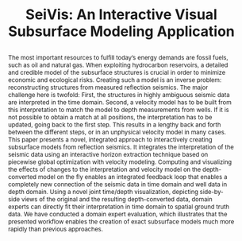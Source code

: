 ---
# this file is written in YAML http://docs.ansible.com/ansible/latest/YAMLSyntax.html
# all lines with a leading sharp are comments and will not be compiled
# longer blocks of text should start with a a leading > to escape all special characters

# URL handle for generated webpage
slug:      seivis

#specifies layout to be used for page generation (do not modify)
layout:     publication

#publication title
title:      >
   SeiVis: An Interactive Visual Subsurface Modeling Application

#include in selected publications on front page (optional, delete line if not applicable)
display: selected

#list all publication authors in correct order
authors:
 - Thomas Höllt
 - Wolfgang Freiler
 - Fritz M. Gschwantner
 - Helmut Doleisch
 - Gabor Heinemann
 - Markus Hadwiger

#insert publication venue (displayed on publication page)
venue:      >
   IEEE Transactions on Visualization and Computer Graphics, Vol.18, No.12 (Proceedings IEEE Scientific Visualization 2012), pp. 2226-2235
   
#insert short venue (displayed in box in publication list)
shortvenue: >
   IEEE Scientific Visualization 2012

#specify publication year
year:       2012

#insert abstract of publication
abstract:   >
   The most important resources to fulfill today’s energy demands are fossil fuels, such as oil and natural gas. When exploiting hydrocarbon reservoirs, a detailed and credible model of the subsurface structures is crucial in order to minimize economic and ecological risks. Creating such a model is an inverse problem: reconstructing structures from measured reflection seismics. The major challenge here is twofold: First, the structures in highly ambiguous seismic data are interpreted in the time domain. Second, a velocity model has to be built from this interpretation to match the model to depth measurements from wells. If it is not possible to obtain a match at all positions, the interpretation has to be updated, going back to the first step. This results in a lengthy back and forth between the different steps, or in an unphysical velocity model in many cases. This paper presents a novel, integrated approach to interactively creating subsurface models from reflection seismics. It integrates the interpretation of the seismic data using an interactive horizon extraction technique based on piecewise global optimization with velocity modeling. Computing and visualizing the effects of changes to the interpretation and velocity model on the depth-converted model on the fly enables an integrated feedback loop that enables a completely new connection of the seismic data in time domain and well data in depth domain. Using a novel joint time/depth visualization, depicting side-by-side views of the original and the resulting depth-converted data, domain experts can directly fit their interpretation in time domain to spatial ground truth data. We have conducted a domain expert evaluation, which illustrates that the presented workflow enables the creation of exact subsurface models much more rapidly than previous approaches.
   
#link to hi-res teaser image of publication (please make sure the image is wide, e.g. aspect ratio between 4:2 and 4:1) 
teaser:     './publications/2012_hoellt_seivis.jpg'

#link to smaller thumbnail image of publication (please make sure the aspect ratio is 3:2, suggested size is 150x100px)
thumbnail:  './publications/2012_hoellt_thumbnail.jpg'

#link to publication video (optional): you can either upload the video to our website (insert local link) or host it on youtube or vimeo (in this case insert the youtube/vimeo link)
video:      './publications/2012_hoellt_seivis.mp4'

#link to publication pdf (optional)
pdf:        './publications/2012_hoellt_seivis.pdf'

#insert citation. please format citation by inserting <br> at line breaks, &emsp; will insert a tab character to prettify the citation
citation:   >
  @article{Hoellt2012Seivis,<br>
   &emsp;title = {SeiVis: An Interactive Visual Subsurface Modeling Application},<br>
   &emsp;author = {H{\"o}llt, Thomas and Freiler, Wolfgang and Gschwantner, Fritz M. and Doleisch, Helmut and Heinemann, Gabor and Hadwiger, Markus},<br>
   &emsp;journal = {IEEE Transactions on Visualization and Computer Graphics (Proceedings IEEE Scientific Visualization 2012)},<br>
   &emsp;year = {2012},<br>
   &emsp;volume = {18},<br>
   &emsp;number = {12},<br>
   &emsp;pages = {2226--2235}<br>
  }

#insert links to additional material for the publication (optional)
#links need a title, a URL and a type (this defines the link icon) which can be one of the following values: code, archive, files, slides or text (this is the default icon)
#links: 
# - title: ExampleCode
#   type:  code
#   url:   './publications/supplementary1.zip' 
# - title: ExampleSlides
#   type:  slides
#   url:   './publications/presentation.pptx' 

#don't forget the leading and trailing --- in a YAML file
---